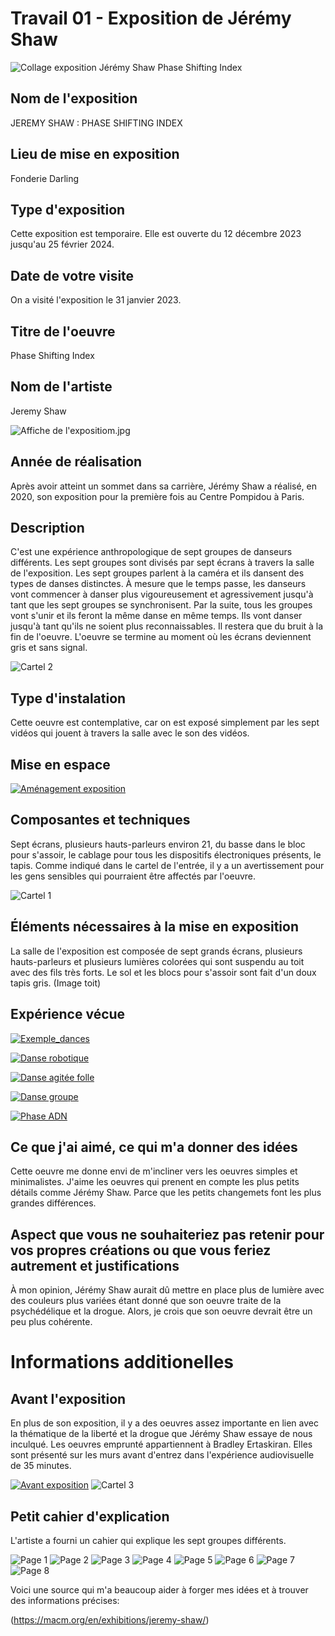 # Travail 01 - Exposition de Jérémy Shaw

![Collage exposition Jérémy Shaw Phase Shifting Index](https://github.com/PerformX2/H24_V11_inspirations_CRUZ/blob/d963d3ed798f4b1ff450d1af8e73392a13fe4147/semaine_01/JEREMY_SHAW_phase_shifting_index/J%C3%A9r%C3%A9my_Shaw_expositon_collage.jpg)


## Nom de l'exposition
JEREMY SHAW : PHASE SHIFTING INDEX

## Lieu de mise en exposition
Fonderie Darling

## Type d'exposition
Cette exposition est temporaire. Elle est ouverte du 12 décembre 2023 jusqu'au 25 février 2024.

## Date de votre visite
On a visité l'exposition le 31 janvier 2023.

## Titre de l'oeuvre
Phase Shifting Index

## Nom de l'artiste
Jeremy Shaw 

![Affiche de l'expositiom.jpg](https://github.com/PerformX2/H24_V11_inspirations_CRUZ/blob/db154eb4d3dcd4ebc2a7d0bdeaa53c9c1e833e15/semaine_01/JEREMY_SHAW_phase_shifting_index/Affiche_exposition.JPG)

## Année de réalisation
Après avoir atteint un sommet dans sa carrière, Jérémy Shaw a réalisé, en 2020, son exposition pour la première fois au Centre Pompidou à Paris.

## Description
C'est une expérience anthropologique de sept groupes de danseurs différents. Les sept groupes sont divisés par sept écrans à travers la salle de l'exposition. Les sept groupes parlent à la caméra et ils dansent des types de danses distinctes. À mesure que le temps passe, les danseurs vont commencer à danser plus vigoureusement et agressivement jusqu'à tant que les sept groupes se synchronisent. Par la suite, tous les groupes vont s'unir et ils feront la même danse en même temps. Ils vont danser jusqu'à tant qu'ils ne soient plus reconnaissables. Il restera que du bruit à la fin de l'oeuvre. L'oeuvre se termine au moment où les écrans deviennent gris et sans signal.

![Cartel 2](https://github.com/PerformX2/H24_V11_inspirations_CRUZ/blob/498fcbc195482c8a0717422b1e8f728e689a7a5c/semaine_01/JEREMY_SHAW_phase_shifting_index/cartel_2.JPG)


## Type d'instalation 
Cette oeuvre est contemplative, car on est exposé simplement par les sept vidéos qui jouent à travers la salle avec le son des vidéos.

## Mise en espace 

[![Aménagement exposition](https://github.com/PerformX2/H24_V11_inspirations_CRUZ/blob/a456305ac3449776ace52ac4ed25152a1a77e94d/semaine_01/JEREMY_SHAW_phase_shifting_index/Capture_am%C3%A9nagement_exposition.png)](https://youtu.be/RpNF4Zk65Yw)


## Composantes et techniques 
Sept écrans, plusieurs hauts-parleurs environ 21, du basse dans le bloc pour s'assoir, le cablage pour tous les dispositifs électroniques présents, le tapis. Comme indiqué dans le cartel de l'entrée, il y a un avertissement pour les gens sensibles qui pourraient être affectés par l'oeuvre.


![Cartel 1](https://github.com/PerformX2/H24_V11_inspirations_CRUZ/blob/d8d08ac76336da4f6ee9f921da0600c84343c1d5/semaine_01/JEREMY_SHAW_phase_shifting_index/cartel_1.JPG)

## Éléments nécessaires à la mise en exposition 
La salle de l'exposition est composée de sept grands écrans, plusieurs hauts-parleurs et plusieurs lumières colorées qui sont suspendu au toit avec des fils très forts. Le sol et les blocs pour s'assoir sont fait d'un doux tapis gris. (Image toit)

## Expérience vécue

[![Exemple_dances](https://github.com/PerformX2/H24_V11_inspirations_CRUZ/blob/f5ef270432386ce5054f49096847431d040f3782/semaine_01/JEREMY_SHAW_phase_shifting_index/Capture_2_groupes_dansent.png)](https://www.youtube.com/watch?v=F0KPy2_7XhI?)

[![Danse robotique](https://github.com/PerformX2/H24_V11_inspirations_CRUZ/blob/20566fd79d022389ed2066e10a6bbe3b9c256024/semaine_01/JEREMY_SHAW_phase_shifting_index/Capture_dance_robotique.png)](https://youtu.be/tdRKN6O79wQ)

[![Danse agitée folle](https://github.com/PerformX2/H24_V11_inspirations_CRUZ/blob/7f5448a354620322e5d0295d02ab65cf966570d8/semaine_01/JEREMY_SHAW_phase_shifting_index/Capture_danse%20agit%C3%A9e_folle.png)](https://youtube.com/shorts/7ZNaNeZFBn0?feature=share)

[![Danse groupe](https://github.com/PerformX2/H24_V11_inspirations_CRUZ/blob/52f2b970e7fbf307f98800fd9896f2b4854537a1/semaine_01/JEREMY_SHAW_phase_shifting_index/Capture_danse_groupe.png)](https://youtu.be/A8ky_-8Pum8)

[![Phase ADN](https://github.com/PerformX2/H24_V11_inspirations_CRUZ/blob/92ad8286d3734353faac3a58095767e0fce06749/semaine_01/JEREMY_SHAW_phase_shifting_index/Capture_phase_ADN.png)](https://youtu.be/2-OoxMN9bgM)

## Ce que j'ai aimé, ce qui m'a donner des idées
Cette oeuvre me donne envi de m'incliner vers les oeuvres simples et minimalistes. J'aime les oeuvres qui prenent en compte les plus petits détails comme Jérémy Shaw. Parce que les petits changemets font les plus grandes différences.

## Aspect que vous ne souhaiteriez pas retenir pour vos propres créations ou que vous feriez autrement et justifications
À mon opinion, Jérémy Shaw aurait dû mettre en place plus de lumière avec des couleurs plus variées étant donné que son oeuvre traite de la psychédélique et la drogue. Alors, je crois que son oeuvre devrait être un peu plus cohérente.

# Informations additionelles

## Avant l'exposition
En plus de son exposition, il y a des oeuvres assez importante en lien avec la thématique de la liberté et la drogue que Jérémy Shaw essaye de nous inculqué. Les oeuvres emprunté appartiennent à Bradley Ertaskiran. Elles sont présenté sur les murs avant d'entrez dans l'expérience audiovisuelle de 35 minutes.

[![Avant exposition](https://github.com/PerformX2/H24_V11_inspirations_CRUZ/blob/d3d6a42c249118a3625c3c26d8725d98f8c0cc05/semaine_01/JEREMY_SHAW_phase_shifting_index/Capture_avant_exposition.png)](https://youtube.com/shorts/wzXOH1Ahem8) 
![Cartel 3](https://github.com/PerformX2/H24_V11_inspirations_CRUZ/blob/4d8bd018d6d8f1e3e82d1ad3bd0e1388626bf182/semaine_01/JEREMY_SHAW_phase_shifting_index/cartel_3.JPG)

## Petit cahier d'explication
L'artiste a fourni un cahier qui explique les sept groupes différents.

![Page 1](https://github.com/PerformX2/H24_V11_inspirations_CRUZ/blob/3c3e0e9c61b793929efebdea4a6d87996a01e51b/semaine_01/JEREMY_SHAW_phase_shifting_index/Cahier_info_1.JPG)
![Page 2](https://github.com/PerformX2/H24_V11_inspirations_CRUZ/blob/3c3e0e9c61b793929efebdea4a6d87996a01e51b/semaine_01/JEREMY_SHAW_phase_shifting_index/Cahier_info_1.JPG)
![Page 3](https://github.com/PerformX2/H24_V11_inspirations_CRUZ/blob/3c3e0e9c61b793929efebdea4a6d87996a01e51b/semaine_01/JEREMY_SHAW_phase_shifting_index/Cahier_info_1.JPG)
![Page 4](https://github.com/PerformX2/H24_V11_inspirations_CRUZ/blob/3c3e0e9c61b793929efebdea4a6d87996a01e51b/semaine_01/JEREMY_SHAW_phase_shifting_index/Cahier_info_1.JPG)
![Page 5](https://github.com/PerformX2/H24_V11_inspirations_CRUZ/blob/3c3e0e9c61b793929efebdea4a6d87996a01e51b/semaine_01/JEREMY_SHAW_phase_shifting_index/Cahier_info_1.JPG)
![Page 6](https://github.com/PerformX2/H24_V11_inspirations_CRUZ/blob/3c3e0e9c61b793929efebdea4a6d87996a01e51b/semaine_01/JEREMY_SHAW_phase_shifting_index/Cahier_info_1.JPG)
![Page 7](https://github.com/PerformX2/H24_V11_inspirations_CRUZ/blob/3c3e0e9c61b793929efebdea4a6d87996a01e51b/semaine_01/JEREMY_SHAW_phase_shifting_index/Cahier_info_1.JPG)
![Page 8](https://github.com/PerformX2/H24_V11_inspirations_CRUZ/blob/3c3e0e9c61b793929efebdea4a6d87996a01e51b/semaine_01/JEREMY_SHAW_phase_shifting_index/Cahier_info_1.JPG)


Voici une source qui m'a beaucoup aider à forger mes idées et à trouver des informations précises:

(https://macm.org/en/exhibitions/jeremy-shaw/)

